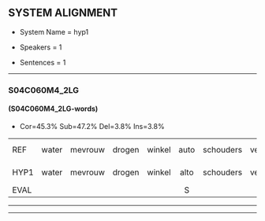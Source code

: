 
## SYSTEM ALIGNMENT

- System Name = hyp1

- Speakers = 1

- Sentences = 1

---

### S04C060M4_2LG

#### (S04C060M4_2LG-words)

- Cor=45.3%	Sub=47.2%	Del=3.8%	Ins=3.8%

|  |  |  |  |  |  |  |  |  |  |  |  |  |  |  |  |  |  |  |  |  |  |  |  |  |  |  |  |  |  |  |  |  |  |  |  |  |  |  |  |  |  |  |  |  |  |  |  |  |  |  |  |  |  |
|:--- |:---:|:---:|:---:|:---:|:---:|:---:|:---:|:---:|:---:|:---:|:---:|:---:|:---:|:---:|:---:|:---:|:---:|:---:|:---:|:---:|:---:|:---:|:---:|:---:|:---:|:---:|:---:|:---:|:---:|:---:|:---:|:---:|:---:|:---:|:---:|:---:|:---:|:---:|:---:|:---:|:---:|:---:|:---:|:---:|:---:|:---:|:---:|:---:|:---:|:---:|:---:|:---:|:---:|
| REF | water | mevrouw | drogen | winkel | auto | schouders | verhaal | koning | moeilijk | speelplaats | drinken | hoofdpijn | regen | vliegtuig | stoppen | opnieuw | gooien | sneeuwen | moeder | liedje |  | * | potlood | fietsbel | vinger | dichtbij | meisje | chauffeur | muziek | waarom |  | * | * | *t | * | scheuren | lawaai | zwemmen | vuurwerk | appel | cola | kussen | *(eerst) | * | * | * | * | * | * | circus | kleuren | voetbal | vlinder |
| HYP1 | water | mevrouw | drogen | winkel | alto | schouders | verhaal | koning | moeilijk | speelplaats | drinken | hoofdpijn | regen | vliegtuig | stoppen | opnieuw | gooien |  | snieuwenmoeder | liedje | pot | potluit | fiets | bil | vinger | dichtbij | meicje | chauffeur | muziek | waarom | chaua | chauffeur | uh | sa | cheren | lawai | s | wimen | vuurwerk | apol | kola | isen | eerst | sit | sir | sus | si | sir | kus | sirkis | kleuren |  | voetbal-vlinde |
| EVAL |  |  |  |  | S |  |  |  |  |  |  |  |  |  |  |  |  | D | S |  | I | S | S | S |  |  | S |  |  |  | I | S | S | S | S | S | S | S |  | S | S | S | S | S | S | S | S | S | S | S |  | D | S |
---

---
